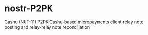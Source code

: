 # nostr-P2PK
Cashu (NUT-11) P2PK Cashu-based micropayments client-relay note posting and relay-relay note reconciliation
